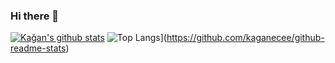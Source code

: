 ### Hi there 👋

<!--
**kaganecee/kaganecee** is a ✨ _special_ ✨ repository because its `README.md` (this file) appears on your GitHub profile.

Here are some ideas to get you started:

- 🔭 I’m currently working on ...
- 🌱 I’m currently learning ...
- 👯 I’m looking to collaborate on ...
- 🤔 I’m looking for help with ...
- 💬 Ask me about ...
- 📫 How to reach me: ...
- 😄 Pronouns: ...
- ⚡ Fun fact: ...
-->

[![Kağan's github stats](https://github-readme-stats.vercel.app/api?username=kaganecee)](https://github.com/kaganecee/github-readme-stats)
![Top Langs](https://github-readme-stats.vercel.app/api/top-langs/?username=kaganecee)](https://github.com/kaganecee/github-readme-stats)
